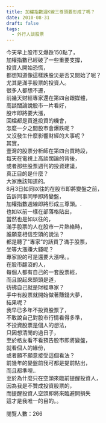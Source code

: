 ```yaml
---
title: 加權指數週K線三尊頭要形成了嗎？
date: 2010-08-31
draft: false
tags:
  - 外行人談股票
---
```

今天早上股市又爆跌150點了，  
加權指數已經破了一些重要支撐，  
投資人開始恐慌，  
都想知道像這樣跌股災是否又閱始了呢？  
尤其是滿手股票的投資人。  
很多人都想不遷，  
前幾天财經專家還在第四台跟媒體，  
高談闊論說股市一片看好，  
股市即將要大漲，  
回檔都是買進投資的機會，  
怎麼一夕之間股市會爆跌呢？  
又沒發生什麼影響財經的大事呢？  
其實，  
壹灣的股票分析師在第四台買時段，  
每天在電視上高談闊論的背後，  
或者那些股票週刊的投資建議，  
真正目的是什麼？  
大家應該知道的。  
8月3日如同以往的在股市即將變盤之前，  
告訴同事同學即將變盤，  
加權指數週線即將形成三尊頭。.  
也如以前一樣在部落格貼出，  
當然也是如以往的，  
滿手股票的人在股市一片熱絡時，  
誰願意相信空頭的說法？  
都是聽了"專家”的話買了滿手股票，  
坐等大漲賺大錢呢？  
專家說的可是還要大漲哩。。  
在股市翻滾的人，  
每個人都有自己的一套股票經，  
而且說起來頭頭是道，  
彷彿自己就是財經專家？  
手中有股票就開始做著賺錢大夢，  
結果呢？  
我早已多年不投資股票了，  
不敢說自己對股市行情看得多準，  
不投資股票是個人的想法，  
只因想清閒的過日子，  
至於格友看不看預告股市即將變盤，  
就看個人的緣份，  
或者願不願意接受這個看法？  
前幾年的變盤前我可都是提前貼出，  
而且都準哩..  
至於為什麼只在空頭來臨前提醒投資人，  
因為我是不贊成投資股票的，  
而提醒投資人空頭即將來臨避開損失  
這才是我唯一的目的。。  

閱覽人數：266